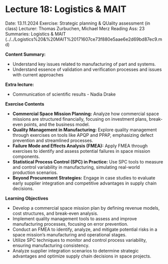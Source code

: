 # Lecture 18: Logistics & MAIT

Date: 13.11.2024
Exercise: Strategic planning & QUality assessment (in class)
Lecturer: Thomas Zurbuchen, Michael Merz
Reading Ass: 23
Summaries: Logistics & MAIT (../../Logistics%20&%20MAIT%20171607ce73f880e5aae6e2d69bd87ec9.md)

**Content Summary:**

- Understand key issues related to manufacturing of part and systems.
- Understand essence of validation and verification processes and issues with current approaches

**Extra lecture:**

- Communication of scientific results - Nadia Drake

**Exercise Contents**

- **Commercial Space Mission Planning:** Analyze how commercial space missions are structured financially, focusing on investment plans, break-even points, and the business model.
- **Quality Management in Manufacturing:** Explore quality management through exercises on tools like APQP and PPAP, emphasizing defect prevention and streamlined processes.
- **Failure Mode and Effects Analysis (FMEA):** Apply FMEA through exercises to identify and assess potential failures in space mission components.
- **Statistical Process Control (SPC) in Practice:** Use SPC tools to measure and control variability in manufacturing, simulating real-world production scenarios.
- **Beyond Procurement Strategies:** Engage in case studies to evaluate early supplier integration and competitive advantages in supply chain decisions.

**Learning Objectives**

- Develop a commercial space mission plan by defining revenue models, cost structures, and break-even analysis.
- Implement quality management tools to assess and improve manufacturing processes, focusing on error prevention.
- Conduct an FMEA to identify, analyze, and mitigate potential risks in a space mission’s manufacturing and operational stages.
- Utilize SPC techniques to monitor and control process variability, ensuring manufacturing consistency.
- Analyze supplier integration scenarios to determine strategic advantages and optimize supply chain decisions in space projects.